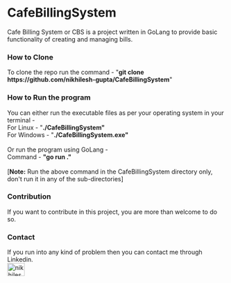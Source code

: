 # CafeBillingSystem
Cafe Billing System or CBS is a project written in GoLang to provide basic functionality of creating and managing bills.
<br>

<h3><b>How to Clone</b></h3>
To clone the repo run the command - "<b>git clone https://github.com/nikhilesh-gupta/CafeBillingSystem</b>"

<h3><b>How to Run the program</b></h3>
You can either run the executable files as per your operating system in your terminal - <br>
For Linux - "<b>./CafeBillingSystem"</b><br>
For Windows - "<b>./CafeBillingSystem.exe"</b> <br><br>
Or run the program using GoLang - <br>
Command - <b>"go run ."</b>
<br><br>[<b>Note:</b> Run the above command in the CafeBillingSystem directory only, don't run it in any of the sub-directories]

<h3><b>Contribution</b></h3>
If you want to contribute in this project, you are more than welcome to do so.

<h3><b>Contact</b></h3>
If you run into any kind of problem then you can contact me through Linkedin. <br>
<a href="https://linkedin.com/in/nikhileshgupta20" target="blank"><img align="center" src="https://raw.githubusercontent.com/rahuldkjain/github-profile-readme-generator/master/src/images/icons/Social/linked-in-alt.svg" alt="nikhileshgupta20" height="30" width="40" /></a>
